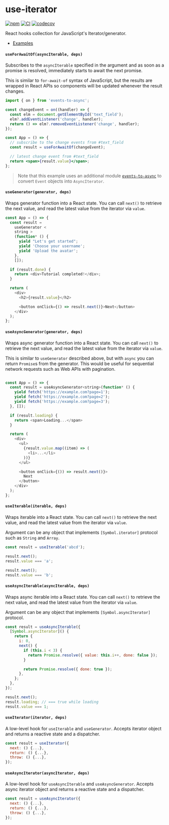 # use-iterator

[![npm](https://img.shields.io/npm/v/use-iterator.svg)](https://www.npmjs.com/package/use-iterator)
[![CI](https://github.com/neet/use-iterator/actions/workflows/ci.yml/badge.svg)](https://github.com/neet/use-iterator/actions/workflows/ci.yml)
[![codecov](https://codecov.io/gh/neet/use-iterator/branch/main/graph/badge.svg?token=TH4BNCOPMB)](https://codecov.io/gh/neet/use-iterator)

React hooks collection for JavaScript's Iterator/generator.

- [Examples](https://github.com/neet/use-iterator/tree/main/examples)

#### `useForAwaitOf(asyncIterable, deps)`

Subscribes to the `asyncIterable` specified in the argument and as soon as a promise is resolved, immediately starts to await the next promise.

This is similar to `for-await-of` syntax of JavaScript, but the results are wrapped in React APIs so components will be updated whenever the result changes.

```jsx
import { on } from 'events-to-async';

const changeEvent = on((handler) => {
  const elm = document.getElementById('text_field');
  elm?.addEventListener('change', handler);
  return () => elm?.removeEventListener('change', handler);
});

const App = () => {
  // subscribe to the change events from #text_field
  const result = useForAwaitOf(changeEvent);

  // latest change event from #text_field
  return <span>{result.value}</span>;
};
```

> Note that this example uses an additional module [`events-to-async`](https://npm.im/events-to-async) to convert `Event` objects into `AsyncIterator`.

#### `useGenerator(generator, deps)`

Wraps generator function into a React state. You can call `next()` to retrieve the next value, and read the latest value from the iterator via `value`.

```js
const App = () => {
  const result =
    useGenerator <
    string >
    (function* () {
      yield "Let's get started";
      yield 'Choose your username';
      yield 'Upload the avatar';
    },
    []);

  if (result.done) {
    return <div>Tutorial completed!</div>;
  }

  return (
    <div>
      <h2>{result.value}</h2>

      <button onClick={() => result.next()}>Next</button>
    </div>
  );
};
```

#### `useAsyncGenerator(generator, deps)`

Wraps async generator function into a React state. You can call `next()` to retrieve the next value, and read the latest value from the iterator via `value`.

This is similar to `useGenerator` described above, but with `async` you can return `Promise`s from the generator. This would be useful for sequential network requests such as Web APIs with pagination.

```js

const App = () => {
  const result = useAsyncGenerator<string>(function* () {
    yield fetch('https://example.com?page=1');
    yield fetch('https://example.com?page=2');
    yield fetch('https://example.com?page=3');
  }, []);

  if (result.loading) {
    return <span>Loading...</span>
  }

  return (
    <div>
      <ul>
        {result.value.map((item) => (
          <li>...</li>
        ))}
      </ul>

      <button onClick={()) => result.next()}>
        Next
      </button>
    </div>
  );
};
```

#### `useIterable(iterable, deps)`

Wraps iterable into a React state. You can call `next()` to retrieve the next value, and read the latest value from the iterator via `value`.

Argument can be any object that implements `[Symbol.iterator]` protocol such as `String` and `Array`.

```js
const result = useIterable('abcd');

result.next();
result.value === 'a';

result.next();
result.value === 'b';
```

#### `useAsyncIterable(asyncIterable, deps)`

Wraps async iterable into a React state. You can call `next()` to retrieve the next value, and read the latest value from the iterator via `value`.

Argument can be any object that implements `[Symbol.asyncIterator]` protocol.

```js
const result = useAsyncIterable({
  [Symbol.asyncIterator]() {
    return {
      i: 0,
      next() {
        if (this.i < 3) {
          return Promise.resolve({ value: this.i++, done: false });
        }

        return Promise.resolve({ done: true });
      },
    };
  },
});

result.next();
result.loading; // === true while loading
result.value === 1;
```

#### `useIterator(iterator, deps)`

A low-level hook for `useIterable` and `useGenerator`. Accepts iterator object and returns a reactive state and a dispatcher.

```js
const result = useIterator({
  next: () {...},
  return: () {...},
  throw: () {...},
});
```

#### `useAsyncIterator(asyncIterator, deps)`

A low-level hook for `useAsyncIterable` and `useAsyncGenerator`. Accepts async iterator object and returns a reactive state and a dispatcher.

```js
const result = useAsyncIterator({
  next: () {...},
  return: () {...},
  throw: () {...},
});
```
